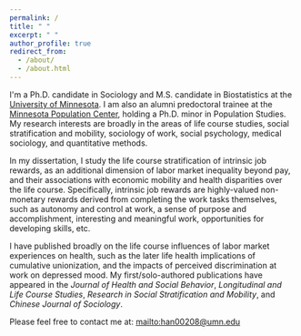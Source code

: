 ```yaml
---
permalink: /
title: " "
excerpt: " "
author_profile: true
redirect_from: 
  - /about/
  - /about.html
---
```


I'm a Ph.D. candidate in Sociology and M.S. candidate in Biostatistics at the [University of Minnesota](https://cla.umn.edu/sociology). I am also an alumni predoctoral trainee at the [Minnesota Population Center](https://pop.umn.edu/), holding a Ph.D. minor in Population Studies. My research interests are broadly in the areas of life course studies, social stratification and mobility, sociology of work, social psychology, medical sociology, and quantitative methods. 

In my dissertation, I study the life course stratification of intrinsic job rewards, as an additional dimension of labor market inequality beyond pay, and their associations with economic mobility and health disparities over the life course. Specifically, intrinsic job rewards are highly-valued non-monetary rewards derived from completing the work tasks themselves, such as autonomy and control at work, a sense of purpose and accomplishment, interesting and meaningful work, opportunities for developing skills, etc. 

I have published broadly on the life course influences of labor market experiences on health, such as the later life health implications of cumulative unionization, and the impacts of perceived discrimination at work on depressed mood. My first/solo-authored publications have appeared in the *Journal of Health and Social Behavior*, *Longitudinal and Life Course Studies*, *Research in Social Stratification and Mobility*, and *Chinese Journal of Sociology*. 

Please feel free to contact me at: <mailto:han00208@umn.edu> 
